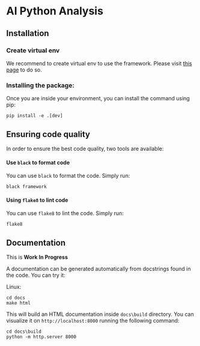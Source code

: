 # AI Python Analysis

## Installation

### Create virtual env

We recommend to create virtual env to use the framework. Please visit [this page](https://packaging.python.org/guides/installing-using-pip-and-virtual-environments/) to do so.

### Installing the package:

Once you are inside your environment, you can install the command using pip:

```
pip install -e .[dev]
```


## Ensuring code quality

In order to ensure the best code quality, two tools are available:

#### Use `black` to format code

You can use `black` to format the code. Simply run:

```
black framework
```

####  Using `flake8` to lint code

You can use `flake8` to lint the code. Simply run:

```
flake8
```

## Documentation

This is **Work In Progress**


A documentation can be generated automatically from docstrings found in the code.
You can try it:

Linux:
```
cd docs
make html
```

This will build an HTML documentation inside `docs\build` directory.
You can visualize it on `http://localhost:8000` running the following command:

```
cd docs\build
python -m http.server 8000
```
